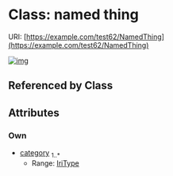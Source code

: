 
# Class: named thing



URI: [https://example.com/test62/NamedThing](https://example.com/test62/NamedThing)


[![img](https://yuml.me/diagram/nofunky;dir:TB/class/[NamedThing&#124;category:iri_type%20%2B])](https://yuml.me/diagram/nofunky;dir:TB/class/[NamedThing&#124;category:iri_type%20%2B])

## Referenced by Class


## Attributes


### Own

 * [category](category.md)  <sub>1..\*</sub>
     * Range: [IriType](types/IriType.md)
